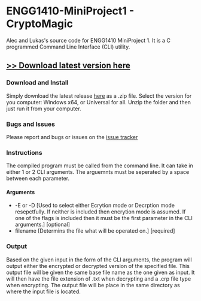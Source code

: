 # ENGG1410-MiniProject1 - CryptoMagic

Alec and Lukas's source code for ENGG1410 MiniProject 1. It is a C programmed Command Line Interface (CLI) utility.

## [**>> Download latest version here**](https://github.com/Tacitor/ENGG1410-MiniProject1/releases)

### Download and Install

Simply download the latest release [here](https://github.com/Tacitor/ENGG1410-MiniProject1/releases) as a .zip file. Select the version for you computer: Windows x64, or Universal for all. Unzip the folder and then just run it from your computer.

### Bugs and Issues

Please report and bugs or issues on the [issue tracker](https://github.com/Tacitor/ENGG1410-MiniProject1/issues)

### Instructions

The compiled program must be called from the command line. It can take in either 1 or 2 CLI arguments. The arguemnts must be seperated by a space between each parameter.

#### Arguments
  - -E or -D [Used to select either Ecrytion mode or Decrption mode resepctfully. If neither is included then encrytion mode is assumed. If one of the flags is included then it must be the first parameter in the CLI arguments.] [optional]
  - filename [Determins the file what will be operated on.] [required]

### Output

Based on the given input in the form of the CLI arguments, the program will output either the encrypted or decrypted version of the specified file. This output file will be given the same base file name as the one given as input. It will then have the file extension of .txt when decrypting and a .crp file type when encrypting. The output file will be place in the same directory as where the input file is located.
